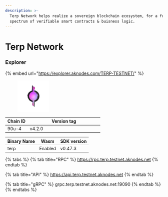 ```yaml
---
description: >-
  Terp Network helps realize a sovereign blockchain ecosystem, for a full
  spectrum of verifiable smart contracts & buisness logic.
---
```


# Terp Network

### Explorer

{% embed url="https://explorer.aknodes.com/TERP-TESTNET/" %}

<figure><img src="../.gitbook/assets/zxzx-removebg-preview.png" alt="" width="100"><figcaption></figcaption></figure>

<table><thead><tr><th>Chain ID</th><th width="218.33333333333331">Version tag</th></tr></thead><tbody><tr><td>90u-4</td><td>v4.2.0</td></tr></tbody></table>



| Binary Name | Wasm    | SDK version |
| ----------- | ------- | ----------- |
| terp        | Enabled | v0.47.3     |

{% tabs %}
{% tab title="RPC" %}
https://rpc.terp.testnet.aknodes.net
{% endtab %}

{% tab title="API" %}
https://api.terp.testnet.aknodes.net
{% endtab %}

{% tab title="gRPC" %}
grpc.terp.testnet.aknodes.net:19090
{% endtab %}
{% endtabs %}
